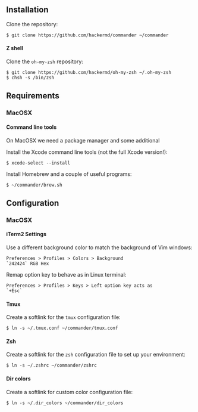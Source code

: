 ## Installation

Clone the repository:

    $ git clone https://github.com/hackermd/commander ~/commander

#### Z shell

Clone the `oh-my-zsh` repository:

    $ git clone https://github.com/hackermd/oh-my-zsh ~/.oh-my-zsh
    $ chsh -s /bin/zsh


## Requirements

### MacOSX

#### Command line tools

On MacOSX we need a package manager and some additional 

Install the Xcode command line tools (not the full Xcode version!):

    $ xcode-select --install

Install Homebrew and a couple of useful programs:

    $ ~/commander/brew.sh

## Configuration

### MacOSX

#### iTerm2 Settings

Use a different background color to match the background of Vim windows:

    Preferences > Profiles > Colors > Background
    `242424` RGB Hex

Remap option key to behave as in Linux terminal:

    Preferences > Profiles > Keys > Left option key acts as
    `+Esc`

#### Tmux

Create a softlink for the `tmux` configuration file:

    $ ln -s ~/.tmux.conf ~/commander/tmux.conf

#### Zsh

Create a softlink for the `zsh` configuration file to set up your environment:

    $ ln -s ~/.zshrc ~/commander/zshrc

#### Dir colors

Create a softlink for custom color configuration file:

    $ ln -s ~/.dir_colors ~/commander/dir_colors


